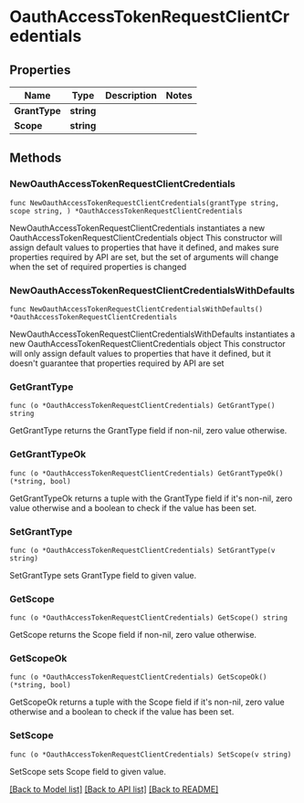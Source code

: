 # OauthAccessTokenRequestClientCredentials

## Properties

Name | Type | Description | Notes
------------ | ------------- | ------------- | -------------
**GrantType** | **string** |  | 
**Scope** | **string** |  | 

## Methods

### NewOauthAccessTokenRequestClientCredentials

`func NewOauthAccessTokenRequestClientCredentials(grantType string, scope string, ) *OauthAccessTokenRequestClientCredentials`

NewOauthAccessTokenRequestClientCredentials instantiates a new OauthAccessTokenRequestClientCredentials object
This constructor will assign default values to properties that have it defined,
and makes sure properties required by API are set, but the set of arguments
will change when the set of required properties is changed

### NewOauthAccessTokenRequestClientCredentialsWithDefaults

`func NewOauthAccessTokenRequestClientCredentialsWithDefaults() *OauthAccessTokenRequestClientCredentials`

NewOauthAccessTokenRequestClientCredentialsWithDefaults instantiates a new OauthAccessTokenRequestClientCredentials object
This constructor will only assign default values to properties that have it defined,
but it doesn't guarantee that properties required by API are set

### GetGrantType

`func (o *OauthAccessTokenRequestClientCredentials) GetGrantType() string`

GetGrantType returns the GrantType field if non-nil, zero value otherwise.

### GetGrantTypeOk

`func (o *OauthAccessTokenRequestClientCredentials) GetGrantTypeOk() (*string, bool)`

GetGrantTypeOk returns a tuple with the GrantType field if it's non-nil, zero value otherwise
and a boolean to check if the value has been set.

### SetGrantType

`func (o *OauthAccessTokenRequestClientCredentials) SetGrantType(v string)`

SetGrantType sets GrantType field to given value.


### GetScope

`func (o *OauthAccessTokenRequestClientCredentials) GetScope() string`

GetScope returns the Scope field if non-nil, zero value otherwise.

### GetScopeOk

`func (o *OauthAccessTokenRequestClientCredentials) GetScopeOk() (*string, bool)`

GetScopeOk returns a tuple with the Scope field if it's non-nil, zero value otherwise
and a boolean to check if the value has been set.

### SetScope

`func (o *OauthAccessTokenRequestClientCredentials) SetScope(v string)`

SetScope sets Scope field to given value.



[[Back to Model list]](../README.md#documentation-for-models) [[Back to API list]](../README.md#documentation-for-api-endpoints) [[Back to README]](../README.md)


